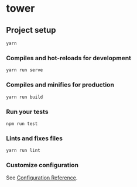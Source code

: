 # tower

## Project setup
```
yarn
```

### Compiles and hot-reloads for development
```
yarn run serve
```

### Compiles and minifies for production
```
yarn run build
```

### Run your tests
```
npm run test
```

### Lints and fixes files
```
yarn run lint
```

### Customize configuration
See [Configuration Reference](https://cli.vuejs.org/config/).
